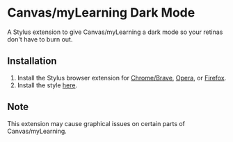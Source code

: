 # Canvas/myLearning Dark Mode
A Stylus extension to give Canvas/myLearning a dark mode so your retinas don't have to burn out.

## Installation
1. Install the Stylus browser extension for [Chrome/Brave](https://chrome.google.com/webstore/detail/stylus/clngdbkpkpeebahjckkjfobafhncgmne), [Opera](https://addons.opera.com/en-gb/extensions/details/stylus/), or [Firefox](https://addons.mozilla.org/en-US/firefox/addon/styl-us/).
2. Install the style [here](https://raw.githubusercontent.com/SoupyzInc/CanvasDarkMode/main/CanvasDarkMode.user.css).

## Note
This extension may cause graphical issues on certain parts of Canvas/myLearning.
